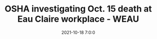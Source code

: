 ---
"title": "OSHA investigating Oct. 15 death at Eau Claire workplace - WEAU"
"date": "2021-10-18 7:0:0"
"feed_name": "GOOGLENEWSINDUSTRIAL"
"feed_website": "https://news.google.com/search?q=industrial%2Bincident&hl=en-US&gl=US&ceid=US:en"
"feed_rss": "https://news.google.com/rss/search?q=industrial%2Bincident&hl=en-US&gl=US&ceid=US:en"
"link": "https://www.weau.com/2021/10/18/osha-investigating-oct-15-death-eau-claire-workplace/"
"source": "{'href': 'https://www.weau.com', 'title': 'WEAU'}"
"file": "_posts/2021-1-1-ba8093778ecf850d3beef1090834a71ab43f5a47.md"
"accident": "0"
"drilling": "0"
"dead": "0"
"injured": "0"
"arrested": "0"
"place": "unknown place"
"where": "unknown site"
"causes": "unknown"
"place_uri": "unknown place"
---